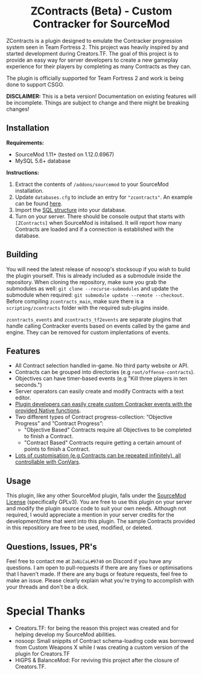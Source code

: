 
<h1 align="center">
ZContracts (Beta) - Custom Contracker for SourceMod
</h1>

ZContracts is a plugin designed to emulate the Contracker progression system seen in Team Fortress 2. This project was heavily inspired by and started development during Creators.TF. The goal of this project is to provide an easy way for server developers to create a new gameplay experience for their players by completing as many Contracts as they can.

The plugin is officially supported for Team Fortress 2 and work is being done to support CSGO.

**DISCLAIMER:** This is a beta version! Documentation on existing features will be incomplete. Things are subject to change and there might be breaking changes!

## Installation

**Requirements:**
- SourceMod 1.11+ (tested on 1.12.0.6967)
- MySQL 5.6+ database

**Instructions:**
1) Extract the contents of `/addons/sourcemod` to your SourceMod installation.
2) Update `databases.cfg` to include an entry for `"zcontracts"`. An example can be found [here](https://github.com/zonical/zcontracts/blob/master/addons/sourcemod/configs/databases_example.cfg).
3) Import the [SQL structure](https://github.com/zonical/zcontracts/blob/master/database/zcontracts.sql) into your database. 
4) Turn on your server. There should be console output that starts with `[ZContracts]` when SourceMod is initalised. It will report how many Contracts are loaded and if a connection is established with the database.

## Building
You will need the latest release of nosoop's stocksoup if you wish to build the plugin yourself. This is already included as a submodule inside the repository. When cloning the repository, make sure you grab the submodules as well: `git clone --recurse-submodules` and update the submodule when required: `git submodule update --remote --checkout`. Before compiling `zcontracts_main`, make sure there is a `scripting/zcontracts` folder with the required sub-plugins inside.

`zcontracts_events` and `zcontracts_tf2events` are separate plugins that handle calling Contracker events based on events called by the game and engine. They can be removed for custom implentations of events.

## Features
- All Contract selection handled in-game. No third party website or API.
- Contracts can be grouped into directories (e.g `root/offense-contracts`).
- Objectives can have timer-based events (e.g "Kill three players in ten seconds.")
- Server operators can easily create and modify Contracts with a text editor.
- [Plugin developers can easily create custom Contracker events with the provided Native functions](https://github.com/zonical/zcontracts/wiki/Natives-and-Forwards).
- Two different types of Contract progress-collection: “Objective Progress” and “Contract Progress”:
  - "Objective Based" Contracts require all Objectives to be completed to finish a Contract.
  - "Contract Based" Contracts require getting a certain amount of points to finish a Contract.
- [Lots of customisation (e.g Contracts can be repeated infinitely), all controllable with ConVars](https://github.com/zonical/zcontracts/wiki/ConVar's-and-Console-Commands).

## Usage
This plugin, like any other SourceMod plugin, falls under the [SourceMod License](https://www.sourcemod.net/license.php) (specifically GPLv3). You are free to use this plugin on your server and modify the plugin source code to suit your own needs. Although not required, I would appreciate a mention in your server credits for the development/time that went into this plugin. The sample Contracts provided in this repositiory are free to be used, modified, or deleted.

## Questions, Issues, PR's
Feel free to contact me at `ZoNiCaL#9740` on Discord if you have any questions.
I am open to pull-requests if there are any fixes or optimisations that I haven't made. If there are any bugs or feature requests, feel free to make an issue.
Please clearly explain what you're trying to accomplish with your threads and don't be a dick.

# Special Thanks
- Creators.TF: for being the reason this project was created and for helping develop my SourceMod abilities.
- nosoop: Small snippits of Contract schema-loading code was borrowed from Custom Weapons X while I was creating a custom version of the plugin for Creators.TF
- HiGPS & BalanceMod: For reviving this project after the closure of Creators.TF.
